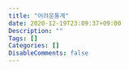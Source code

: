 ```yaml
---
title: "어려운통계"
date: 2020-12-19T23:09:37+09:00
Description: ""
Tags: []
Categories: []
DisableComments: false
---
```


